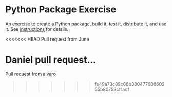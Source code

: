 # Python Package Exercise

An exercise to create a Python package, build it, test it, distribute it, and use it. See [instructions](./instructions.md) for details.

<<<<<<< HEAD
Pull request from June

Daniel pull request...
=======
Pull request from alvaro
>>>>>>> fe49a73c89c68b38047760860255b80753cf1adf
